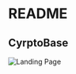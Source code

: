 # README

## CyrptoBase

![Landing Page](https://user-images.githubusercontent.com/46978514/70005346-24462380-151e-11ea-93b5-6b436872d79f.png)
